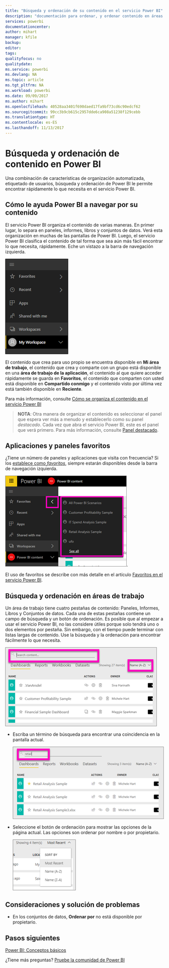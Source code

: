 ```yaml
---
title: "Búsqueda y ordenación de su contenido en el servicio Power BI"
description: "documentación para ordenar, y ordenar contenido en áreas de trabajo de Power BI"
services: powerbi
documentationcenter: 
author: mihart
manager: kfile
backup: 
editor: 
tags: 
qualityfocus: no
qualitydate: 
ms.service: powerbi
ms.devlang: NA
ms.topic: article
ms.tgt_pltfrm: NA
ms.workload: powerbi
ms.date: 09/09/2017
ms.author: mihart
ms.openlocfilehash: 40528aa3401f690daed17fa9bf73cd6c90edcf62
ms.sourcegitcommit: 99cc3b9cb615c2957dde6ca908a51238f129cebb
ms.translationtype: HT
ms.contentlocale: es-ES
ms.lasthandoff: 11/13/2017
---
```

# <a name="searching-and-sorting-content-in-power-bi"></a>Búsqueda y ordenación de contenido en Power BI
Una combinación de características de organización automatizada, etiquetado de usuarios, búsqueda y ordenación de Power BI le permite encontrar rápidamente lo que necesita en el servicio Power BI.

## <a name="how-power-bi-helps-you-navigate-your-content"></a>Cómo le ayuda Power BI a navegar por su contenido
El servicio Power BI organiza el contenido de varias maneras.  En primer lugar, lo separa en paneles, informes, libros y conjuntos de datos. Verá esta organización en muchas de las pantallas de Power BI. Luego, el servicio Power BI clasifica el contenido de tal forma que sea aún más fácil encontrar lo que necesita, rápidamente. Eche un vistazo a la barra de navegación izquierda.

![](media/service-navigation-search-filter-sort/power-bi-newnav.png)

El contenido que crea para uso propio se encuentra disponible en **Mi área de trabajo**, el contenido que crea y comparte con un grupo está disponible en una **área de trabajo de la aplicación**, el contenido al que quiere acceder rápidamente se guarda en **Favoritos**, el contenido que comparten con usted está disponible en **Compartido conmigo** y el contenido visto por última vez está también disponible en **Reciente**.

Para más información, consulte [Cómo se organiza el contenido en el servicio Power BI](service-basic-concepts.md)

> **NOTA**: Otra manera de organizar el contenido es seleccionar el panel que espera ver más a menudo y establecerlo como su panel *destacado*. Cada vez que abra el servicio Power BI, este es el panel que verá primero. Para más información, consulte [Panel destacado](service-dashboard-featured.md).
> 
> 

## <a name="favorite-dashboards-and-apps"></a>Aplicaciones y paneles favoritos
¿Tiene un número de paneles y aplicaciones que visita con frecuencia? Si los [establece como *favoritos*](service-dashboard-favorite.md), siempre estarán disponibles desde la barra de navegación izquierda.

![](media/service-navigation-search-filter-sort/power-bi-favorite-flyout.png).

El uso de favoritos se describe con más detalle en el artículo [Favoritos en el servicio Power BI](service-dashboard-favorite.md).

## <a name="searching-and-sorting-in-workspaces"></a>Búsqueda y ordenación en áreas de trabajo
Un área de trabajo tiene cuatro pestañas de contenido: Paneles, Informes, Libros y Conjuntos de datos.  Cada una de estas pestañas contiene un campo de búsqueda y un botón de ordenación.  Es posible que al empezar a usar el servicio Power BI, no las considere útiles porque solo tendrá uno o dos elementos por pestaña.  Sin embargo, con el tiempo puede terminar con listas largas de contenido.  Use la búsqueda y la ordenación para encontrar fácilmente lo que necesita.

![](media/service-navigation-search-filter-sort/power-bi-search-sort2.png)

* Escriba un término de búsqueda para encontrar una coincidencia en la pantalla actual.
  
   ![](media/service-navigation-search-filter-sort/power-bi-search2.png)
* Seleccione el botón de ordenación para mostrar las opciones de la página actual. Las opciones son ordenar por nombre o por propietario.
  
   ![](media/service-navigation-search-filter-sort/power-bi-sort-alpha.png)

## <a name="considerations-and-troubleshooting"></a>Consideraciones y solución de problemas
* En los conjuntos de datos, **Ordenar por** no está disponible por propietario.

## <a name="next-steps"></a>Pasos siguientes
[Power BI: Conceptos básicos](service-basic-concepts.md)

¿Tiene más preguntas? [Pruebe la comunidad de Power BI](http://community.powerbi.com/)

